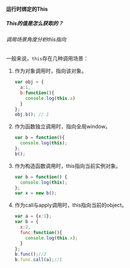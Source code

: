 #### 运行时绑定的This

##### This的值是怎么获取的？

###### 调用场景角度分析this指向

一般来说，`this`存在几种调用场景：

1. 作为对象调用时，指向该对象。

   ```javascript
   var obj = {
     a:1,
     b:function(){
       console.log(this.a)
     }
   };
   obj.b(); // 1
   ```

2. 作为函数独立调用时，指向全局window。

   ```javascript
   var b = function(){
     console.log(this);
   };
   b();
   
   ```

3. 作为构造函数调用时，this指向当前实例对象。

   ```javascript
   var b = function() {
     console.log(this);
   };
   var x = new b();
   ```

4. 作为call与apply调用时，this指向当前的object。

   ```javascript
   var a = {x:1};
   var b = {
     x:2,
     func:function(){
       console.log(this.x);
     }
   };
   b.func();//2
   b.func.call(a);//1
   ```

